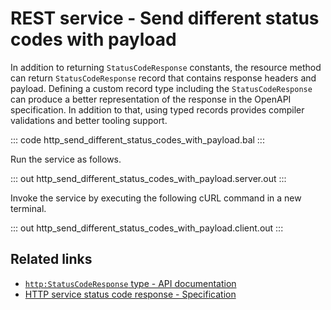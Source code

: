 # REST service - Send different status codes with payload

In addition to returning `StatusCodeResponse` constants, the resource method can return `StatusCodeResponse` record that contains response headers and payload. Defining a custom record type including the `StatusCodeResponse` can produce a better representation of the response in the OpenAPI specification. In addition to that, using typed records provides compiler validations and better tooling support.

::: code http_send_different_status_codes_with_payload.bal :::

Run the service as follows.

::: out http_send_different_status_codes_with_payload.server.out :::

Invoke the service by executing the following cURL command in a new terminal.

::: out http_send_different_status_codes_with_payload.client.out :::

## Related links
- [`http:StatusCodeResponse` type - API documentation](https://lib.ballerina.io/ballerina/http/latest/types#StatusCodeResponse)
- [HTTP service status code response - Specification](/spec/http/#2351-status-code-response)
